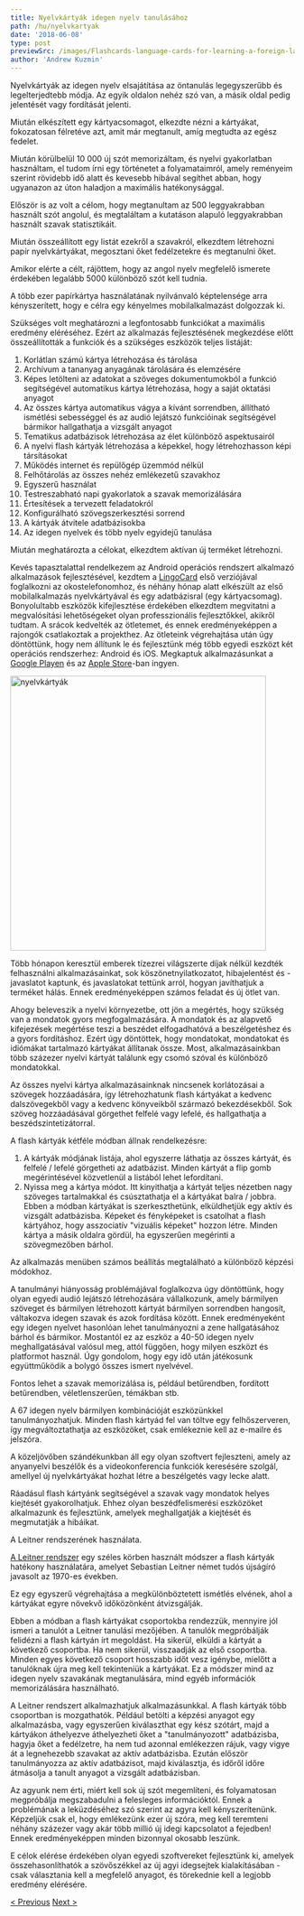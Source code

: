```yaml
---
title: Nyelvkártyák idegen nyelv tanulásához
path: /hu/nyelvkartyak
date: '2018-06-08'
type: post
previewSrc: /images/Flashcards-language-cards-for-learning-a-foreign-language.-The-best-method-of-memorizing-words.jpg
author: 'Andrew Kuzmin'
---
```


Nyelvkártyák az idegen nyelv elsajátítása az öntanulás legegyszerűbb és legelterjedtebb módja. Az egyik oldalon nehéz szó van, a másik oldal pedig jelentését vagy fordítását jelenti.

Miután elkészített egy kártyacsomagot, elkezdte nézni a kártyákat, fokozatosan félretéve azt, amit már megtanult, amíg megtudta az egész fedelet.

Miután körülbelül 10 000 új szót memorizáltam, és nyelvi gyakorlatban használtam, el tudom írni egy történetet a folyamataimról, amely reményeim szerint rövidebb idő alatt és kevesebb hibával segíthet abban, hogy ugyanazon az úton haladjon a maximális hatékonysággal.

Először is az volt a célom, hogy megtanultam az 500 leggyakrabban használt szót angolul, és megtaláltam a kutatáson alapuló leggyakrabban használt szavak statisztikáit.

Miután összeállított egy listát ezekről a szavakról, elkezdtem létrehozni papír nyelvkártyákat, megosztani őket fedélzetekre és megtanulni őket.

Amikor elérte a célt, rájöttem, hogy az angol nyelv megfelelő ismerete érdekében legalább 5000 különböző szót kell tudnia.

A több ezer papírkártya használatának nyilvánvaló képtelensége arra kényszerített, hogy e célra egy kényelmes mobilalkalmazást dolgozzak ki.

Szükséges volt meghatározni a legfontosabb funkciókat a maximális eredmény eléréséhez. Ezért az alkalmazás fejlesztésének megkezdése előtt összeállították a funkciók és a szükséges eszközök teljes listáját:

1. Korlátlan számú kártya létrehozása és tárolása
2. Archívum a tananyag anyagának tárolására és elemzésére
3. Képes letölteni az adatokat a szöveges dokumentumokból a funkció segítségével automatikus kártya létrehozása, hogy a saját oktatási anyagot
4. Az összes kártya automatikus vágya a kívánt sorrendben, állítható ismétlési sebességgel és az audió lejátszó funkcióinak segítségével bármikor hallgathatja a vizsgált anyagot
5. Tematikus adatbázisok létrehozása az élet különböző aspektusairól
6. A nyelvi flash kártyák létrehozása a képekkel, hogy létrehozhasson képi társításokat
7. Működés internet és repülőgép üzemmód nélkül
8. Felhőtárolás az összes nehéz emlékezetű szavakhoz
9. Egyszerű használat
10. Testreszabható napi gyakorlatok a szavak memorizálására
11. Értesítések a tervezett feladatokról
12. Konfigurálható szövegszerkesztési sorrend
13. A kártyák átvitele adatbázisokba
14. Az idegen nyelvek és több nyelv egyidejű tanulása

Miután meghatározta a célokat, elkezdtem aktívan új terméket létrehozni.

Kevés tapasztalattal rendelkezem az Android operációs rendszert alkalmazó alkalmazások fejlesztésével, kezdtem a <a href="https://lingocard.com" target="_blank" rel="noopener">LingoCard</a> első verziójával foglalkozni az okostelefonomhoz, és néhány hónap alatt elkészült az első mobilalkalmazás nyelvkártyával és egy adatbázisral (egy kártyacsomag). Bonyolultabb eszközök kifejlesztése érdekében elkezdtem megvitatni a megvalósítási lehetőségeket olyan professzionális fejlesztőkkel, akikről tudtam. A srácok kedvelték az ötletemet, és ennek eredményeképpen a rajongók csatlakoztak a projekthez. Az ötleteink végrehajtása után úgy döntöttünk, hogy nem állítunk le és fejlesztünk még több egyedi eszközt két operációs rendszerhez: Android és iOS. Megkaptuk alkalmazásunkat a <a href="https://play.google.com/store/apps/details?id=com.lingocard.lingocard" target="_blank" rel="noopener">Google Playen</a> és az <a href="https://itunes.apple.com/us/app/lingocard/id1217076835?mt=8" target="_blank" rel="noopener">Apple Store</a>-ban ingyen.

<img class="aligncenter wp-image-7109" src="../images/2018/05/LingoCard-play.png" alt="nyelvkártyák" width="453" height="487" />

Több hónapon keresztül emberek tízezrei világszerte díjak nélkül kezdték felhasználni alkalmazásainkat, sok köszönetnyilatkozatot, hibajelentést és -javaslatot kaptunk, és javaslatokat tettünk arról, hogyan javíthatjuk a terméket hálás. Ennek eredményeképpen számos feladat és új ötlet van.

Ahogy beleveszik a nyelvi környezetbe, ott jön a megértés, hogy szükség van a mondatok gyors megfogalmazására. A mondatok és az alapvető kifejezések megértése teszi a beszédet elfogadhatóvá a beszélgetéshez és a gyors fordításhoz. Ezért úgy döntöttek, hogy mondatokat, mondatokat és idiómákat tartalmazó kártyákat állítanak össze. Most, alkalmazásainkban több százezer nyelvi kártyát találunk egy csomó szóval és különböző mondatokkal.

Az összes nyelvi kártya alkalmazásainknak nincsenek korlátozásai a szövegek hozzáadására, így létrehozhatunk flash kártyákat a kedvenc dalszövegekből vagy a kedvenc könyveikből származó bekezdésekből. Sok szöveg hozzáadásával görgethet felfelé vagy lefelé, és hallgathatja a beszédszintetizátorral.

A flash kártyák kétféle módban állnak rendelkezésre:

1. A kártyák módjának listája, ahol egyszerre láthatja az összes kártyát, és felfelé / lefelé görgetheti az adatbázist. Minden kártyát a flip gomb megérintésével közvetlenül a listából lehet lefordítani.
2. Nyissa meg a kártya módot. Itt kinyithatja a kártyát teljes nézetben nagy szöveges tartalmakkal és csúsztathatja el a kártyákat balra / jobbra. Ebben a módban kártyákat is szerkeszthetünk, elküldhetjük egy aktív és vizsgált adatbázisba. Képeket és fényképeket is csatolhat a flash kártyához, hogy asszociatív "vizuális képeket" hozzon létre. Minden kártya a másik oldalra gördül, ha egyszerűen megérinti a szövegmezőben bárhol.

Az alkalmazás menüben számos beállítás megtalálható a különböző képzési módokhoz.

A tanulmányi hiányosság problémájával foglalkozva úgy döntöttünk, hogy olyan egyedi audió lejátszó létrehozására vállalkozunk, amely bármilyen szöveget és bármilyen létrehozott kártyát bármilyen sorrendben hangosít, váltakozva idegen szavak és azok fordítása között. Ennek eredményeként egy idegen nyelvet hasonlóan lehet tanulmányozni a zene hallgatásához bárhol és bármikor. Mostantól ez az eszköz a 40-50 idegen nyelv meghallgatásával valósul meg, attól függően, hogy milyen eszközt és platformot használ. Úgy gondolom, hogy egy idő után játékosunk együttműködik a bolygó összes ismert nyelvével.

Fontos lehet a szavak memorizálása is, például betűrendben, fordított betűrendben, véletlenszerűen, témákban stb.

A 67 idegen nyelv bármilyen kombinációját eszközünkkel tanulmányozhatjuk. Minden flash kártyád fel van töltve egy felhőszerveren, így megváltoztathatja az eszközöket, csak emlékeznie kell az e-mailre és jelszóra.

A közeljövőben szándékunkban áll egy olyan szoftvert fejleszteni, amely az anyanyelvi beszélők és a videokonferencia funkciók keresésére szolgál, amellyel új nyelvkártyákat hozhat létre a beszélgetés vagy lecke alatt.

Ráadásul flash kártyánk segítségével a szavak vagy mondatok helyes kiejtését gyakorolhatjuk. Ehhez olyan beszédfelismerési eszközöket alkalmazunk és fejlesztünk, amelyek meghallgatják a kiejtését és megmutatják a hibáikat.

A Leitner rendszerének használata.

<a href="https://en.wikipedia.org/wiki/Leitner_system" target="_blank" rel="noopener">A Leitner rendszer</a> egy széles körben használt módszer a flash kártyák hatékony használatára, amelyet Sebastian Leitner német tudós újságíró javasolt az 1970-es években.

Ez egy egyszerű végrehajtása a megkülönböztetett ismétlés elvének, ahol a kártyákat egyre növekvő időközönként átvizsgálják.

Ebben a módban a flash kártyákat csoportokba rendezzük, mennyire jól ismeri a tanulót a Leitner tanulási mezőjében. A tanulók megpróbálják felidézni a flash kártyán írt megoldást. Ha sikerül, elküldi a kártyát a következő csoportba. Ha nem sikerül, visszaadják az első csoportba. Minden egyes következő csoport hosszabb időt vesz igénybe, mielőtt a tanulóknak újra meg kell tekinteniük a kártyákat. Ez a módszer mind az idegen nyelv szavakának megtanulására, mind egyéb információk memorizálására használható.

A Leitner rendszert alkalmazhatjuk alkalmazásunkkal. A flash kártyák több csoportban is mozgathatók. Például betölti a képzési anyagot egy alkalmazásba, vagy egyszerűen kiválaszthat egy kész szótárt, majd a kártyákon áthelyezve áthelyezheti őket a "tanulmányozott" adatbázisba, hagyja őket a fedélzetre, ha nem tud azonnal emlékezzen rájuk, vagy vigye át a legnehezebb szavakat az aktív adatbázisba. Ezután először tanulmányozza az aktív adatbázisot, majd kiválasztja, és időről időre átmásolja a tanult anyagot a vizsgált adatbázisban.

Az agyunk nem érti, miért kell sok új szót megemlíteni, és folyamatosan megpróbálja megszabadulni a felesleges információktól. Ennek a problémának a leküzdéséhez szó szerint az agyra kell kényszerítenünk. Képzeljük csak el, hogy emlékezünk ezer új szóra, meg kell teremteni néhány százezer vagy akár több millió új idegi kapcsolatot a fejedben! Ennek eredményeképpen minden bizonnyal okosabb leszünk.

E célok elérése érdekében olyan egyedi szoftvereket fejlesztünk ki, amelyek összehasonlíthatók a szövőszékkel az új agyi idegsejtek kialakításában - csak választania kell a megfelelő anyagot, és törekednie kell a legjobb eredmény elérésére.

<a href="/hu/hogyan-tanulhatok-angolul-gyorsan">< Previous</a> <a href="/hu/hogyan-fejlesztheto-a-szokincs">Next ></a>
